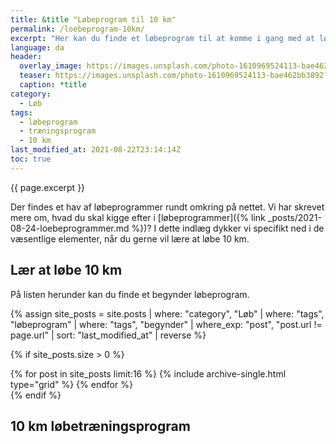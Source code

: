 ```yaml
---
title: &title "Løbeprogram til 10 km"
permalink: /loebeprogram-10km/
excerpt: "Her kan du finde et løbeprogram til at komme i gang med at løbe 10 km. DU kan blive inspireret af programmet, hvis du gerne vil løbe 10 km som begynder eller træningen allerede har taget lidt mere fart."
language: da
header:
  overlay_image: https://images.unsplash.com/photo-1610969524113-bae462bb3892?ixlib=rb-1.2.1&ixid=MnwxMjA3fDB8MHxwaG90by1wYWdlfHx8fGVufDB8fHx8&auto=format&fit=crop&w=1950&q=80
  teaser: https://images.unsplash.com/photo-1610969524113-bae462bb3892?ixlib=rb-1.2.1&ixid=MnwxMjA3fDB8MHxwaG90by1wYWdlfHx8fGVufDB8fHx8&auto=format&fit=crop&w=400&q=80
  caption: *title
category:
  - Løb
tags:
  - løbeprogram
  - træningsprogram
  - 10 km
last_modified_at: 2021-08-22T23:14:14Z
toc: true
---
```


{{ page.excerpt }}

Der findes et hav af løbeprogrammer rundt omkring på nettet. Vi har skrevet mere om, hvad du skal kigge efter i [løbeprogrammer]({% link _posts/2021-08-24-loebeprogrammer.md %})? I dette indlæg dykker vi specifikt ned i de væsentlige elementer, når du gerne vil lære at løbe 10 km.

## Lær at løbe 10 km

På listen herunder kan du finde et begynder løbeprogram.

{% assign site_posts = site.posts | where: "category", "Løb" | where: "tags", "løbeprogram" | where: "tags", "begynder" | where_exp: "post", "post.url != page.url" | sort: "last_modified_at" | reverse %}

{% if site_posts.size > 0 %}
<div class="feature__wrapper">
  {% for post in site_posts limit:16 %}
    {% include archive-single.html type="grid" %}
  {% endfor %}
</div>
{% endif %}

## 10 km løbetræningsprogram
